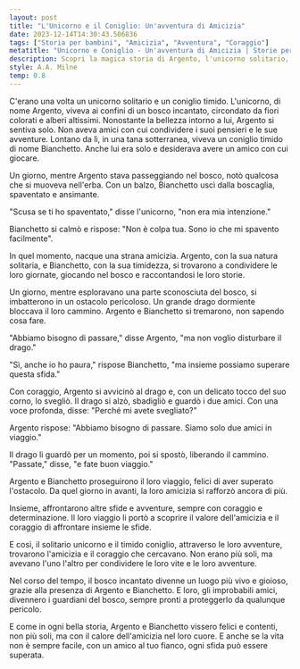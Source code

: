 ```yaml
---
layout: post
title: "L'Unicorno e il Coniglio: Un'avventura di Amicizia"
date: 2023-12-14T14:30:43.506836
tags: ["Storia per bambini", "Amicizia", "Avventura", "Coraggio"]
metatitle: "Unicorno e Coniglio - Un'avventura di Amicizia | Storie per Bambini Educativi"
description: Scopri la magica storia di Argento, l'unicorno solitario, e Bianchetto, il coniglio timido. Un'avventura nel bosco incantato che celebra l'amicizia, il coraggio e la determinazione. Un racconto per bambini che insegna il valore dell'amicizia e la forza di affrontare insieme le sfide.
style: A.A. Milne
temp: 0.8
---
```

C'erano una volta un unicorno solitario e un coniglio timido. L'unicorno, di nome Argento, viveva ai confini di un bosco incantato, circondato da fiori colorati e alberi altissimi. Nonostante la bellezza intorno a lui, Argento si sentiva solo. Non aveva amici con cui condividere i suoi pensieri e le sue avventure. Lontano da lì, in una tana sotterranea, viveva un coniglio timido di nome Bianchetto. Anche lui era solo e desiderava avere un amico con cui giocare.

Un giorno, mentre Argento stava passeggiando nel bosco, notò qualcosa che si muoveva nell'erba. Con un balzo, Bianchetto uscì dalla boscaglia, spaventato e ansimante.

"Scusa se ti ho spaventato," disse l'unicorno, "non era mia intenzione."

Bianchetto si calmò e rispose: "Non è colpa tua. Sono io che mi spavento facilmente".

In quel momento, nacque una strana amicizia. Argento, con la sua natura solitaria, e Bianchetto, con la sua timidezza, si trovarono a condividere le loro giornate, giocando nel bosco e raccontandosi le loro storie.

Un giorno, mentre esploravano una parte sconosciuta del bosco, si imbatterono in un ostacolo pericoloso. Un grande drago dormiente bloccava il loro cammino. Argento e Bianchetto si tremarono, non sapendo cosa fare.

"Abbiamo bisogno di passare," disse Argento, "ma non voglio disturbare il drago."

"Sì, anche io ho paura," rispose Bianchetto, "ma insieme possiamo superare questa sfida."

Con coraggio, Argento si avvicinò al drago e, con un delicato tocco del suo corno, lo svegliò. Il drago si alzò, sbadigliò e guardò i due amici. Con una voce profonda, disse: "Perché mi avete svegliato?"

Argento rispose: "Abbiamo bisogno di passare. Siamo solo due amici in viaggio."

Il drago li guardò per un momento, poi si spostò, liberando il cammino. "Passate," disse, "e fate buon viaggio."

Argento e Bianchetto proseguirono il loro viaggio, felici di aver superato l'ostacolo. Da quel giorno in avanti, la loro amicizia si rafforzò ancora di più.

Insieme, affrontarono altre sfide e avventure, sempre con coraggio e determinazione. Il loro viaggio li portò a scoprire il valore dell'amicizia e il coraggio di affrontare insieme le sfide.

E così, il solitario unicorno e il timido coniglio, attraverso le loro avventure, trovarono l'amicizia e il coraggio che cercavano. Non erano più soli, ma avevano l'uno l'altro per condividere le loro vite e le loro avventure.

Nel corso del tempo, il bosco incantato divenne un luogo più vivo e gioioso, grazie alla presenza di Argento e Bianchetto. E loro, gli improbabili amici, divennero i guardiani del bosco, sempre pronti a proteggerlo da qualunque pericolo.

E come in ogni bella storia, Argento e Bianchetto vissero felici e contenti, non più soli, ma con il calore dell'amicizia nel loro cuore. E anche se la vita non è sempre facile, con un amico al tuo fianco, ogni sfida può essere superata.

        